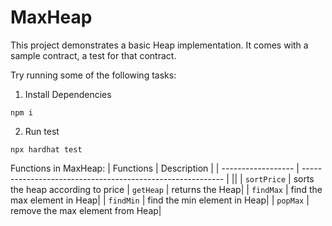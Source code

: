 # MaxHeap

This project demonstrates a basic Heap implementation. It comes with a sample contract, a test for that contract.

Try running some of the following tasks:

1. Install Dependencies
```shell
npm i
```

2. Run test
```shell
npx hardhat test
```


Functions in MaxHeap: 
| Functions       | Description                                                |
| ------------------ | ---------------------------------------------------------- |
||
| `sortPrice` |  sorts the heap according to price
| `getHeap` | returns the Heap|
| `findMax` | find the max element in Heap|
| `findMin` | find the min element in Heap|
| `popMax` | remove the max element from Heap|